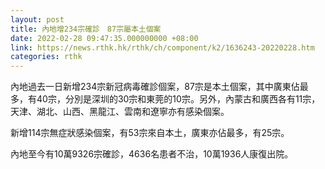```yaml
---
layout: post
title: 內地增234宗確診　87宗屬本土個案
date: 2022-02-28 09:47:35.000000000 +08:00
link: https://news.rthk.hk/rthk/ch/component/k2/1636243-20220228.htm
categories: rthk
---
```


內地過去一日新增234宗新冠病毒確診個案，87宗是本土個案，其中廣東佔最多，有40宗，分別是深圳的30宗和東莞的10宗。另外，內蒙古和廣西各有11宗，天津、湖北、山西、黑龍江、雲南和遼寧亦有感染個案。

新增114宗無症狀感染個案，有53宗來自本土，廣東亦佔最多，有25宗。

內地至今有10萬9326宗確診，4636名患者不治，10萬1936人康復出院。

